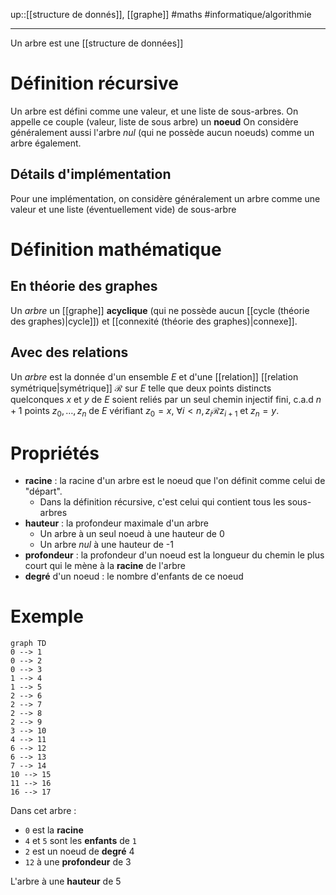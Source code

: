 up::[[structure de donnés]], [[graphe]]
#maths #informatique/algorithmie

---
Un arbre est une [[structure de données]]


# Définition récursive
Un arbre est défini comme une valeur, et une liste de sous-arbres.
On appelle ce couple (valeur, liste de sous arbre) un **noeud**
On considère généralement aussi l'arbre _nul_ (qui ne possède aucun noeuds) comme un arbre également.

## Détails d'implémentation
Pour une implémentation, on considère généralement un arbre comme une valeur et une liste (éventuellement vide) de sous-arbre


# Définition mathématique
## En théorie des graphes
Un _arbre_ un [[graphe]] **acyclique** (qui ne possède aucun [[cycle (théorie des graphes)|cycle]]) et [[connexité (théorie des graphes)|connexe]].

## Avec des relations
Un _arbre_ est la donnée d'un ensemble $E$ et d'une [[relation]] 
[[relation symétrique|symétrique]] $\mathscr R$ sur $E$ telle que deux points distincts quelconques $x$ et $y$ de $E$ soient reliés par un seul chemin injectif fini, c.a.d $n+1$ points $z_0,\ldots,z_n$ de $E$ vérifiant $z_0 = x$, $\forall i<n, z_i \mathscr R z_{i+1}$ et $z_n = y$.


# Propriétés
- **racine** : la racine d'un arbre est le noeud que l'on définit comme celui de "départ".
    - Dans la définition récursive, c'est celui qui contient tous les sous-arbres
- **hauteur** : la profondeur maximale d'un arbre
    - Un arbre à un seul noeud à une hauteur de 0
    - Un arbre _nul_ à une hauteur de -1
- **profondeur** : la profondeur d'un noeud est la longueur du chemin le plus court qui le mène à la **racine** de l'arbre
- **degré** d'un noeud : le nombre d'enfants de ce noeud


# Exemple
```mermaid
graph TD 
0 --> 1
0 --> 2
0 --> 3
1 --> 4
1 --> 5
2 --> 6
2 --> 7
2 --> 8
2 --> 9
3 --> 10
4 --> 11
6 --> 12
6 --> 13
7 --> 14
10 --> 15
11 --> 16
16 --> 17
```

Dans cet arbre :
 - ` 0 ` est la **racine**
 - ` 4 ` et ` 5 ` sont les **enfants** de ` 1 `
 - ` 2 ` est un noeud de **degré** 4
 - ` 12 ` à une **profondeur** de 3
 
L'arbre à une **hauteur** de 5

